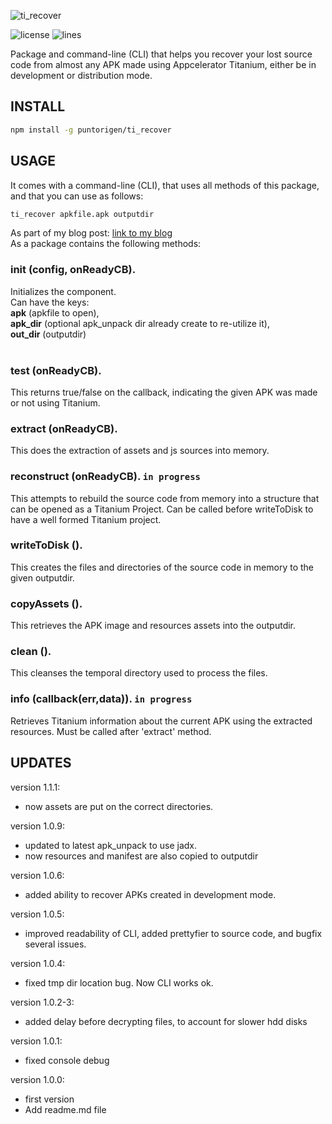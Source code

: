 ![ti_recover](https://user-images.githubusercontent.com/57605485/133170750-20244127-1ea0-4cd0-9c67-ac5ca44f17bc.png)

![license](https://img.shields.io/npm/l/ti_recover) ![lines](https://img.shields.io/tokei/lines/github/puntorigen/ti_recover)

Package and command-line (CLI) that helps you recover your lost source code from almost any APK made using Appcelerator Titanium, either be in development or distribution mode. 

## INSTALL
```bash
npm install -g puntorigen/ti_recover
```

## USAGE
It comes with a command-line (CLI), that uses all methods of this package, and that you can use as follows:  

```bash
ti_recover apkfile.apk outputdir
```

As part of my blog post: <a href="https://pabloschaffner.cl/2017/02/01/how-recoverable-is-an-apk-source-code-made-with-titanium/">link to my blog</a><br/>
As a package contains the following methods:

### init (config, onReadyCB).  
Initializes the component.<br/>
Can have the keys:<br/>
**apk** (apkfile to open),<br/>
**apk_dir** (optional apk_unpack dir already create to re-utilize it),<br/>
**out_dir** (outputdir)<br/><br/>

### test (onReadyCB).  
This returns true/false on the callback, indicating the given APK was made or not using Titanium.  

### extract (onReadyCB).  
This does the extraction of assets and js sources into memory.  

### reconstruct (onReadyCB).  `in progress`
This attempts to rebuild the source code from memory into a structure that can be opened as a Titanium Project. 
Can be called before writeToDisk to have a well formed Titanium project.  

### writeToDisk ().
This creates the files and directories of the source code in memory to the given outputdir. 

### copyAssets ().
This retrieves the APK image and resources assets into the outputdir.

### clean ().
This cleanses the temporal directory used to process the files.  

### info (callback(err,data)).  `in progress`
Retrieves Titanium information about the current APK using the extracted resources. Must be called after 'extract' method.  


## UPDATES

version 1.1.1:
- now assets are put on the correct directories.

version 1.0.9:
- updated to latest apk_unpack to use jadx.
- now resources and manifest are also copied to outputdir

version 1.0.6:
- added ability to recover APKs created in development mode.

version 1.0.5:
- improved readability of CLI, added prettyfier to source code, and bugfix several issues.

version 1.0.4:
- fixed tmp dir location bug. Now CLI works ok.

version 1.0.2-3: 
- added delay before decrypting files, to account for slower hdd disks

version 1.0.1: 
- fixed console debug

version 1.0.0: 
- first version
- Add readme.md file
